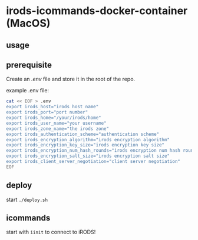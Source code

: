# irods-icommands-docker-container (MacOS)

## usage

## prerequisite

Create an _*.env*_ file and store it in the root of the repo.

example .env file:

```bash
cat << EOF > .env
export irods_host="irods host name"
export irods_port="port number"
export irods_home="/your/irods/home"
export irods_user_name="your username"
export irods_zone_name="the irods zone"
export irods_authentication_scheme="authentication scheme"
export irods_encryption_algorithm="irods encryption algorithm"
export irods_encryption_key_size="irods encryption key size"
export irods_encryption_num_hash_rounds="irods encryption num hash rounds"
export irods_encryption_salt_size="irods encryption salt size"
export irods_client_server_negotiation="client server negotiation"
EOF
```

## deploy

start `./deploy.sh`

## icommands

start with `iinit` to connect to iRODS!
